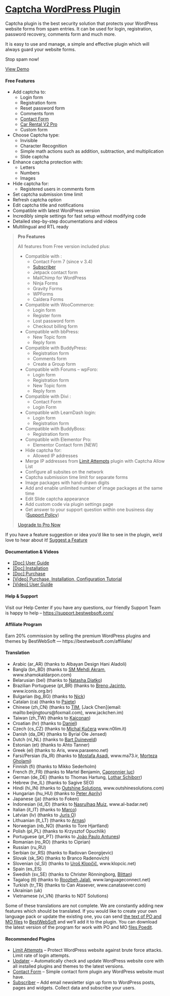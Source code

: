 <a href="https://bestwebsoft.com/products/wordpress/plugins/captcha/" target=_blank>Captcha WordPress Plugin</a>
========================

<p>Captcha plugin is the best security solution that protects your WordPress website forms from spam entries. It can be used for login, registration, password recovery, comments form and much more.</p>
<p>It is easy to use and manage, a simple and effective plugin which will always guard your website forms.</p>
<p>Stop spam now!</p>
<p><a href="https://bestwebsoft.com/demo-for-captcha/?ref=readme" rel="nofollow ugc">View Demo</a></p>
<h4>Free Features</h4>
<ul>
<li>Add captcha to:
<ul>
<li>Login form</li>
<li>Registration form</li>
<li>Reset password form</li>
<li>Comments form</li>
<li><a href="https://bestwebsoft.com/products/wordpress/plugins/contact-form/?k=7f973058ee3bd3a18934b5e13b857d6f" rel="nofollow ugc">Contact Form</a></li>
<li><a href="https://bestwebsoft.com/products/wordpress/plugins/car-rental-v2/?k=9feda3ea8564e0b0707c5434786ddf24" rel="nofollow ugc">Car Rental V2 Pro</a></li>
<li>Custom form</li>
</ul>
</li>
<li>Choose Captcha type:
<ul>
<li>Invisible</li>
<li>Character Recognition</li>
<li>Simple math actions such as addition, subtraction, and multiplication</li>
<li>Slide captcha</li>
</ul>
</li>
<li>Enhance captcha protection with:
<ul>
<li>Letters</li>
<li>Numbers</li>
<li>Images</li>
</ul>
</li>
<li>Hide captcha for:
<ul>
<li>Registered users in comments form</li>
</ul>
</li>
<li>Set captcha submission time limit</li>
<li>Refresh captcha option</li>
<li>Edit captcha title and notifications</li>
<li>Compatible with latest WordPress version</li>
<li>Incredibly simple settings for fast setup without modifying code</li>
<li>Detailed step-by-step documentations and videos</li>
<li>Multilingual and RTL ready</li>
</ul>
<blockquote>
<p><strong>Pro Features</strong></p>
<p>All features from Free version included plus:</p>
<ul>
<li>Compatible with :
<ul>
<li>Contact Form 7 (since v 3.4)</li>
<li><a href="https://bestwebsoft.com/products/wordpress/plugins/subscriber/?k=ac02c12d6e17bc91f4cc636eec0a0348" rel="nofollow ugc">Subscriber</a></li>
<li>Jetpack contact form</li>
<li>MailChimp for WordPress</li>
<li>Ninja Forms</li>
<li>Gravity Forms</li>
<li>WPForms</li>
<li>Caldera Forms</li>
</ul>
</li>
<li>Compatible with WooCommerce:
<ul>
<li>Login form</li>
<li>Register form</li>
<li>Lost password form</li>
<li>Checkout billing form</li>
</ul>
</li>
<li>Compatible with bbPress:
<ul>
<li>New Topic form</li>
<li>Reply form</li>
</ul>
</li>
<li>Compatible with BuddyPress:
<ul>
<li>Registration form</li>
<li>Comments form</li>
<li>Create a Group form</li>
</ul>
</li>
<li>Compatible with Forums &#8211; wpForo:
<ul>
<li>Login form</li>
<li>Registration form</li>
<li>New Topic form</li>
<li>Reply form</li>
</ul>
</li>
<li>Compatible with Divi :
<ul>
<li>Contact Form</li>
<li>Login Form</li>
</ul>
</li>
<li>Compatible with LearnDash login:
<ul>
<li>Login form</li>
<li>Registration form</li>
</ul>
</li>
<li>Compatible with BuddyBoss:
<ul>
<li>Registration form</li>
</ul>
</li>
<li>Compatible with Elementor Pro:
<ul>
<li>Elementor Contact form [NEW]</li>
</ul>
</li>
<li>Hide captcha for:
<ul>
<li>Allowed IP addresses</li>
</ul>
</li>
<li>Merge IP addresses from <a href="https://bestwebsoft.com/products/wordpress/plugins/limit-attempts/?k=a9ab60b2d4016ae9c809733d84012988" rel="nofollow ugc">Limit Attempts</a> plugin with Captcha Allow List</li>
<li>Configure all subsites on the network</li>
<li>Captcha submission time limit for separate forms</li>
<li>Image packages with hand-drawn digits</li>
<li>Add and enable unlimited number of image packages at the same time</li>
<li>Edit Slide captcha appearance</li>
<li>Add custom code via plugin settings page</li>
<li>Get answer to your support question within one business day (<a href="https://bestwebsoft.com/support-policy/" rel="nofollow ugc">Support Policy</a>)</li>
</ul>
<p><a href="https://bestwebsoft.com/products/wordpress/plugins/captcha/?k=2d2d85a3c277bf3489697c9a9ff2d352" rel="nofollow ugc">Upgrade to Pro Now</a></p>
</blockquote>
<p>If you have a feature suggestion or idea you&#8217;d like to see in the plugin, we&#8217;d love to hear about it! <a href="https://support.bestwebsoft.com/hc/en-us/requests/new" rel="nofollow ugc">Suggest a Feature</a></p>
<h4>Documentation &amp; Videos</h4>
<ul>
<li><a href="https://bestwebsoft.com/documentation/captcha/captcha-user-guide/" rel="nofollow ugc">[Doc] User Guide</a></li>
<li><a href="https://bestwebsoft.com/documentation/how-to-install-a-wordpress-product/how-to-install-a-wordpress-plugin/" rel="nofollow ugc">[Doc] Installation</a></li>
<li><a href="https://bestwebsoft.com/documentation/how-to-purchase-a-wordpress-plugin/how-to-purchase-wordpress-plugin-from-bestwebsoft/" rel="nofollow ugc">[Doc] Purchase</a></li>
<li><a href="https://www.youtube.com/watch?v=r0Noz2bYAq8" rel="nofollow ugc">[Video] Purchase, Installation, Configuration Tutorial</a></li>
<li><a href="https://www.youtube.com/watch?v=5UyK8tS3oqM" rel="nofollow ugc">[Video] User Guide</a></li>
</ul>
<h4>Help &amp; Support</h4>
<p>Visit our Help Center if you have any questions, our friendly Support Team is happy to help &#8211; <a href="https://support.bestwebsoft.com/" rel="nofollow ugc">https://support.bestwebsoft.com/</a></p>
<h4>Affiliate Program</h4>
<p>Earn 20% commission by selling the premium WordPress plugins and themes by BestWebSoft — https://bestwebsoft.com/affiliate/</p>
<h4>Translation</h4>
<ul>
<li>Arabic (ar_AR) (thanks to Albayan Design Hani Aladoli)</li>
<li>Bangla (bn_BD) (thanks to <a href="mailto:&#109;&#x65;&#104;&#x64;i&#046;&#x61;&#107;&#x72;&#097;&#x6d;&#x40;&#103;&#x6d;&#097;&#x69;l&#046;&#x63;&#111;&#x6d;" rel="nofollow ugc">SM Mehdi Akram</a>, www.shamokaldarpon.com)</li>
<li>Belarusian (bel) (thanks to <a href="mailto:&#x6e;a&#116;&#097;&#x73;&#x68;&#097;&#046;&#x64;&#x69;&#097;&#116;&#x6b;&#x6f;&#064;&#103;&#109;&#x61;&#x69;&#108;&#046;&#x63;&#x6f;&#109;" rel="nofollow ugc">Natasha Diatko</a>)</li>
<li>Brazilian Portuguese (pt_BR) (thanks to <a href="mailto:&#098;&#114;&#x65;&#110;&#111;&#x6a;&#097;&#099;&#x40;&#x67;&#109;&#x61;&#x69;&#108;&#x2e;&#x63;&#111;&#x6d;" rel="nofollow ugc">Breno Jacinto</a>, www.iconis.org.br)</li>
<li>Bulgarian (bg_BG) (thanks to <a href="mailto:&#x70;&#x61;&#x68;&#x61;&#x72;&#x61;&#x6d;a&#110;&#064;&#103;&#109;&#097;&#105;&#108;&#x2e;&#x63;&#x6f;&#x6d;" rel="nofollow ugc">Nick</a>)</li>
<li>Catalan (ca) (thanks to <a href="mailto:&#x70;&#x73;&#105;&#101;&#x74;&#x65;&#064;&#103;&#x6d;&#x61;&#105;l&#x2e;&#099;&#111;m" rel="nofollow ugc">Psiete</a>)</li>
<li>Chinese (zh_CN) (thanks to <a href="mailto:&#052;1&#x36;&#052;4&#x31;&#056;7&#x32;&#064;q&#x71;&#046;c&#x6f;&#109;" rel="nofollow ugc">TIM</a>, [Jack Chen](email: mailto:beijingtours@foxmail.com), www.jackchen.im)</li>
<li>Taiwan (zh_TW) (thanks to <a href="mailto:&#x63;&#104;&#x2e;&#x75;&#110;&#x6b;&#046;&#x61;&#x69;&#046;&#x6d;&#097;&#x2e;&#x6f;&#064;&#x67;&#109;&#x61;&#x69;&#108;&#x2e;&#099;&#x6f;&#x6d;" rel="nofollow ugc">Kaiconan</a>)</li>
<li>Croatian (hr) (thanks to <a href="mailto:&#100;&#x61;&#x6e;&#105;&#101;&#x6c;&#064;&#099;&#x72;&#x6f;&#116;&#101;&#x68;.&#099;&#x6f;&#x6d;" rel="nofollow ugc">Daniel</a>)</li>
<li>Czech (cs_CZ) (thanks to <a href="mailto:&#107;&#117;&#x63;&#x65;&#114;&#x61;&#x6d;&#105;&#064;&#x67;&#109;&#097;&#x69;&#108;&#046;&#x63;&#x6f;&#109;" rel="nofollow ugc">Michal Kučera</a> www.n0lim.it)</li>
<li>Danish (da_DK) (thanks to Byrial Ole Jensed)</li>
<li>Dutch (nl_NL) (thanks to <a href="mailto:&#098;&#x79;&#114;&#x69;&#097;&#x6c;&#064;&#x76;i&#112;&#x2e;&#099;&#x79;&#098;&#x65;&#114;&#x63;&#x69;&#116;&#x79;&#046;&#x64;&#107;" rel="nofollow ugc">Bart Duineveld</a>)</li>
<li>Estonian (et) (thanks to Ahto Tanner)</li>
<li>Greek (el) (thanks to Aris, www.paraxeno.net)</li>
<li>Farsi/Persian (fa_IR) (thanks to <a href="mailto:&#109;&#111;&#115;&#116;&#097;&#102;&#097;&#097;s&#x61;&#x64;&#x69;&#x37;&#x33;&#x40;&#x67;&#x6d;&#097;&#105;&#108;&#046;&#099;&#111;&#109;" rel="nofollow ugc">Mostafa Asadi</a>, www.ma73.ir, <a href="mailto:&#077;&#111;&#114;&#x74;&#x65;&#x7a;&#097;&#046;&#071;&#104;&#x6f;&#x6c;&#x61;&#109;&#105;&#064;&#x59;&#x61;&#x68;o&#111;&#046;&#067;&#x6f;&#x6d;" rel="nofollow ugc">Morteza Gholami</a>)</li>
<li>Finnish (fi) (thanks to Mikko Sederholm)</li>
<li>French (fr_FR) (thanks to Martel Benjamin, <a href="mailto:&#x6c;c&#097;&#112;&#x72;&#x6f;&#110;&#110;&#x69;&#x65;&#114;&#064;&#x79;&#x61;h&#111;&#111;&#x2e;&#x63;&#111;&#109;" rel="nofollow ugc">Capronnier luc</a>)</li>
<li>German (de_DE) (thanks to Thomas Hartung, <a href="mailto:&#x6c;&#111;&#x74;&#104;&#x61;&#114;&#x2e;&#115;&#x63;&#104;&#x69;&#098;&#x6f;&#114;&#x72;&#064;&#x77;&#101;&#x62;&#046;&#x64;&#101;" rel="nofollow ugc">Lothar Schiborr</a>)</li>
<li>Hebrew (he_IL) (thanks to Sagive SEO)</li>
<li>Hindi (hi_IN) (thanks to <a href="mailto:&#097;&#115;&#104;&#046;&#x70;&#x72;&#x40;&#x6f;&#x75;&#x74;&#x73;&#x68;&#x69;n&#101;&#115;&#111;&#108;&#117;&#116;&#105;&#111;&#110;&#115;&#x2e;&#x63;&#x6f;&#x6d;" rel="nofollow ugc">Outshine Solutions</a>, www.outshinesolutions.com)</li>
<li>Hungarian (hu_HU) (thanks to <a href="mailto:&#x73;&#x6f;&#x6c;&#x61;&#x72;s&#105;&#100;&#101;&#048;&#057;&#064;&#x67;&#x6d;&#x61;&#x69;&#x6c;&#x2e;c&#111;&#109;" rel="nofollow ugc">Peter Aprily</a>)</li>
<li>Japanese (ja) (thanks to Foken)</li>
<li>Indonesian (id_ID) (thanks to <a href="mailto:&#110;&#x61;&#x73;&#x72;&#111;&#101;&#108;&#x40;&#x61;l&#045;&#098;&#x61;&#x64;&#x61;&#114;&#046;&#110;&#x65;&#x74;" rel="nofollow ugc">Nasrulhaq Muiz</a>, www.al-badar.net)</li>
<li>Italian (it_IT) (thanks to <a href="mailto:m&#097;&#114;&#099;&#x6f;&#x40;&#x62;&#x6c;a&#099;&#107;&#115;&#x74;&#x75;&#x64;&#x69;&#111;&#046;&#105;&#116;" rel="nofollow ugc">Marco</a>)</li>
<li>Latvian (lv) (thanks to <a href="mailto:&#106;&#x75;&#114;i&#x73;&#046;&#x6f;&#x40;&#103;&#x6d;&#097;&#105;&#x6c;&#046;c&#x6f;&#109;" rel="nofollow ugc">Juris O</a>)</li>
<li>Lithuanian (lt_LT) (thanks to <a href="mailto:&#x61;&#114;&#x6e;a&#115;&#x2e;&#109;&#x65;&#116;&#x61;&#108;&#x40;&#103;&#x6d;&#097;&#x69;l&#046;&#x63;&#111;&#x6d;" rel="nofollow ugc">Arnas</a>)</li>
<li>Norwegian (nb_NO) (thanks to Tore Hjartland)</li>
<li>Polish (pl_PL) (thanks to Krzysztof Opuchlik)</li>
<li>Portuguese (pt_PT) (thanks to <a href="mailto:&#x6a;&#112;&#x2e;&#x6a;&#112;&#x40;&#115;&#x61;&#x70;&#111;&#x2e;&#112;&#x74;" rel="nofollow ugc">João Paulo Antunes</a>)</li>
<li>Romanian (ro_RO) (thanks to Ciprian)</li>
<li>Russian (ru_RU)</li>
<li>Serbian (sr_RS) (thanks to Radovan Georgijevic)</li>
<li>Slovak (sk_SK) (thanks to Branco Radenovich)</li>
<li>Slovenian (sl_SI) (thanks to <a href="mailto:&#117;&#114;&#x6f;&#115;&#046;&#x6b;&#108;&#111;&#x70;&#x63;&#105;&#x63;&#x40;&#103;&#x6d;&#x61;&#105;&#x6c;&#x2e;&#099;o&#x6d;" rel="nofollow ugc">Uroš Klopčič</a>, www.klopcic.net)</li>
<li>Spain (es_ES)</li>
<li>Swedish (sv_SE) (thanks to Christer Rönningborg, <a href="mailto:&#x62;&#108;&#105;&#116;&#x74;&#x61;&#x6e;&#064;&#120;&#098;&#x6d;&#x63;&#x2e;&#111;&#114;g" rel="nofollow ugc">Blittan</a>)</li>
<li>Tagalog (tl) (thanks to <a href="mailto:&#x72;&#106;&#x61;&#108;&#x61;&#108;&#x69;&#064;&#x6c;&#097;&#x6e;&#103;&#x75;a&#x67;e&#099;&#x6f;&#110;&#x6e;&#101;&#x63;&#116;&#x2e;&#110;&#x65;&#116;" rel="nofollow ugc">Roozbeh Jalali</a>, www.languageconnect.net)</li>
<li>Turkish (tr_TR) (thanks to Can Atasever, www.canatasever.com)</li>
<li>Ukrainian (uk)</li>
<li>Vietnamese (vi_VN) (thanks to NDT Solutions)</li>
</ul>
<p>Some of these translations are not complete. We are constantly adding new features which should be translated. If you would like to create your own language pack or update the existing one, you can send <a href="https://codex.wordpress.org/Translating_WordPress" rel="nofollow ugc">the text of PO and MO files</a> to <a href="https://support.bestwebsoft.com/hc/en-us/requests/new" rel="nofollow ugc">BestWebSoft</a> and we&#8217;ll add it to the plugin. You can download the latest version of the program for work with PO and MO <a href="https://www.poedit.net/download.php" rel="nofollow ugc">files Poedit</a>.</p>
<h4>Recommended Plugins</h4>
<ul>
<li><a href="https://bestwebsoft.com/products/wordpress/plugins/limit-attempts/?k=c6b924d096b75a288daf0e49a58f93c2" rel="nofollow ugc">Limit Attempts</a> &#8211; Protect WordPress website against brute force attacks. Limit rate of login attempts.</li>
<li><a href="https://bestwebsoft.com/products/wordpress/plugins/updater/?k=0864088de1701a5e104ffb77c6d7011c" rel="nofollow ugc">Updater</a> &#8211; Automatically check and update WordPress website core with all installed plugins and themes to the latest versions.</li>
<li><a href="https://bestwebsoft.com/products/wordpress/plugins/contact-form/?k=7f973058ee3bd3a18934b5e13b857d6f" rel="nofollow ugc">Contact Form</a> &#8211; Simple contact form plugin any WordPress website must have.</li>
<li><a href="https://bestwebsoft.com/products/wordpress/plugins/subscriber/?k=2ce0827916414c9c8576110f13560030" rel="nofollow ugc">Subscriber</a> &#8211; Add email newsletter sign up form to WordPress posts, pages and widgets. Collect data and subscribe your users.</li>
</ul>

